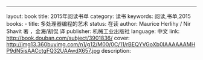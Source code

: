 ---
layout: book
title: 2015年阅读书单
category: 读书
keywords: 阅读,书单,2015
books: 
    - title: 多处理器编程的艺术
      status: 在读
      author: Maurice Herlihy / Nir Shavit 著 ，金海/胡侃 译
      publisher: 机械工业出版社
      language: 中文
      link: http://book.douban.com/subject/3901836/
      cover: http://img13.360buyimg.com/n1/g12/M00/0C/11/rBEQYVGoXb0IAAAAAAMHP9dN5isAACctgFQ32UAAwdX657.jpg
      description: 
